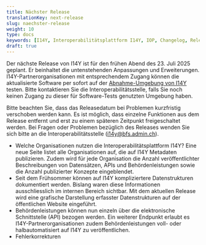 ```yaml
---
title: Nächster Release
translationKey: next-release
slug: naechster-release
weight: 10
type: docs
keywords: [I14Y, Interoperabilitätsplattform I14Y, IOP, Changelog, Releases, Versionen, Software-Entwicklung]
draft: true 
---
```


Der nächste Release von I14Y ist für den frühen Abend des 23. Juli 2025 geplant. Er beinhaltet die untenstehenden Anpassungen und Erweiterungen. I14Y-Partnerorganisationen mit entsprechendem Zugang können die aktualisierte Software per sofort auf der [Abnahme-Umgebung von I14Y](https://input.i14y-a.admin.ch) testen. Bitte kontaktieren Sie die Interoperabilitätsstelle, falls Sie noch keinen Zugang zu dieser für Software-Tests genutzten Umgebung haben. 

Bitte beachten Sie, dass das Releasedatum bei Problemen kurzfristig verschoben werden kann. Es ist möglich, dass einzelne Funktionen aus dem Release entfernt und erst zu einem späteren Zeitpunkt freigeschaltet werden. Bei Fragen oder Problemen bezüglich des Releases wenden Sie sich bitte an die Interoperabilitätsstelle ([i14y@bfs.admin.ch](mailto:i14y@bfs.admin.ch)).

- Welche Organisationen nutzen die Interoperabilitätsplattform I14Y? Eine neue Seite listet alle Organisationen auf, die auf I14Y Metadaten publizieren. Zudem wird für jede Organisation die Anzahl veröffentlichter Beschreibungen von Datensätzen, APIs und Behördenleistungen sowie die Anzahl publizierter Konzepte eingeblendet. 
- Seit dem Frühsommer können auf I14Y kompliziertere Datenstrukturen dokumentiert werden. Bislang waren diese Informationen ausschliesslich im internen Bereich sichtbar. Mit dem aktuellen Release wird eine grafische Darstellung erfasster Datenstrukturen auf der öffentlichen Website eingeführt.
- Behördenleistungen können nun einzeln über die elektronische Schnittstelle (API) bezogen werden. Ein weiterer Endpunkt erlaubt es I14Y-Partnerorganisationen zudem Behördenleistungen voll- oder halbautomatisiert auf I14Y zu veröffentlichen. 
- Fehlerkorrekturen

